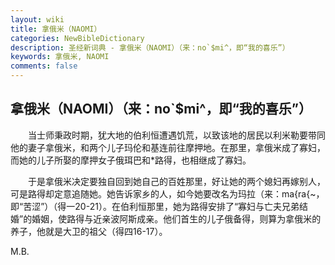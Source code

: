 ```yaml
---
layout: wiki
title: 拿俄米（NAOMI）
categories: NewBibleDictionary
description: 圣经新词典 - 拿俄米（NAOMI）（来：no`$mi^，即“我的喜乐”）
keywords: 拿俄米, NAOMI
comments: false
---
```


## 拿俄米（NAOMI）（来：no`$mi^，即“我的喜乐”）

　　当士师秉政时期，犹大地的伯利恒遭遇饥荒，以致该地的居民以利米勒要带同他的妻子拿俄米，和两个儿子玛伦和基连前往摩押地。在那里，拿俄米成了寡妇，而她的儿子所娶的摩押女子俄珥巴和*路得，也相继成了寡妇。

　　于是拿俄米决定要独自回到她自己的百姓那里，好让她的两个媳妇再嫁别人，可是路得却定意追随她。她告诉家乡的人，如今她要改名为玛拉（来：ma{ra{~，即“苦涩”）（得一20-21）。在伯利恒那里，她为路得安排了“寡妇与亡夫兄弟结婚”的婚姻，使路得与近亲波阿斯成亲。他们首生的儿子俄备得，则算为拿俄米的养子，他就是大卫的祖父（得四16-17）。

M.B.








